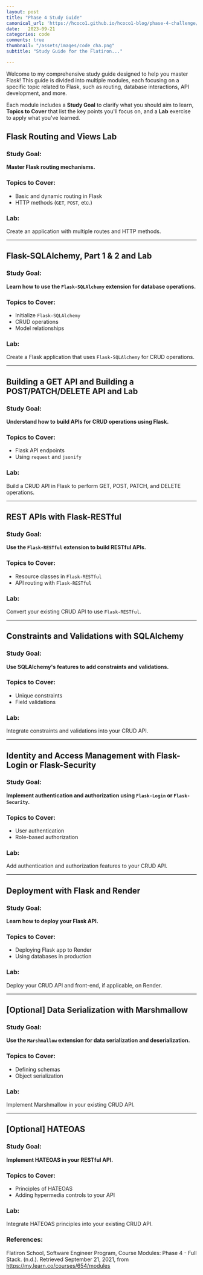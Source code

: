 ```yaml
---
layout: post
title: "Phase 4 Study Guide"
canonical_url: 'https://hcoco1.github.io/hcoco1-blog/phase-4-challenge/'
date:   2023-09-21
categories: code
comments: true
thumbnail: "/assets/images/code_cha.png"
subtitle: "Study Guide for the Flatiron..."

---
```


<!--more-->

Welcome to my comprehensive study guide designed to help you master Flask! This guide is divided into multiple modules, each focusing on a specific topic related to Flask, such as routing, database interactions, API development, and more.

Each module includes a **Study Goal** to clarify what you should aim to learn, **Topics to Cover** that list the key points you'll focus on, and a **Lab** exercise to apply what you've learned.


## Flask Routing and Views Lab
### Study Goal:
**Master Flask routing mechanisms.**

### Topics to Cover:
- Basic and dynamic routing in Flask
- HTTP methods (`GET`, `POST`, etc.)

### Lab:
Create an application with multiple routes and HTTP methods.

---

## Flask-SQLAlchemy, Part 1 & 2 and Lab
### Study Goal:
**Learn how to use the `Flask-SQLAlchemy` extension for database operations.**

### Topics to Cover:
- Initialize `Flask-SQLAlchemy`
- CRUD operations
- Model relationships

### Lab:
Create a Flask application that uses `Flask-SQLAlchemy` for CRUD operations.

---

## Building a GET API and Building a POST/PATCH/DELETE API and Lab
### Study Goal:
**Understand how to build APIs for CRUD operations using Flask.**

### Topics to Cover:
- Flask API endpoints
- Using `request` and `jsonify`

### Lab:
Build a CRUD API in Flask to perform GET, POST, PATCH, and DELETE operations.

---

## REST APIs with Flask-RESTful
### Study Goal:
**Use the `Flask-RESTful` extension to build RESTful APIs.**

### Topics to Cover:
- Resource classes in `Flask-RESTful`
- API routing with `Flask-RESTful`

### Lab:
Convert your existing CRUD API to use `Flask-RESTful`.

---

## Constraints and Validations with SQLAlchemy
### Study Goal:
**Use SQLAlchemy's features to add constraints and validations.**

### Topics to Cover:
- Unique constraints
- Field validations

### Lab:
Integrate constraints and validations into your CRUD API.

---

## Identity and Access Management with Flask-Login or Flask-Security
### Study Goal:
**Implement authentication and authorization using `Flask-Login` or `Flask-Security`.**

### Topics to Cover:
- User authentication
- Role-based authorization

### Lab:
Add authentication and authorization features to your CRUD API.

---

## Deployment with Flask and Render
### Study Goal:
**Learn how to deploy your Flask API.**

### Topics to Cover:
- Deploying Flask app to Render
- Using databases in production

### Lab:
Deploy your CRUD API and front-end, if applicable, on Render.

---

## [Optional] Data Serialization with Marshmallow
### Study Goal:
**Use the `Marshmallow` extension for data serialization and deserialization.**

### Topics to Cover:
- Defining schemas
- Object serialization

### Lab:
Implement Marshmallow in your existing CRUD API.

---

## [Optional] HATEOAS
### Study Goal:
**Implement HATEOAS in your RESTful API.**

### Topics to Cover:
- Principles of HATEOAS
- Adding hypermedia controls to your API

### Lab:
Integrate HATEOAS principles into your existing CRUD API.


### References:
Flatiron School, Software Engineer Program, Course Modules:  Phase 4 - Full Stack. (n.d.). Retrieved September 21, 2021, from https://my.learn.co/courses/654/modules